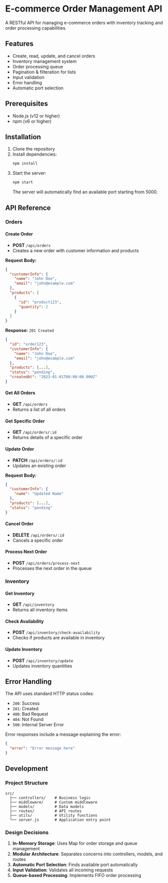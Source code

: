 # E-commerce Order Management API

A RESTful API for managing e-commerce orders with inventory tracking and order processing capabilities.

## Features

- Create, read, update, and cancel orders
- Inventory management system
- Order processing queue
- Pagination & filteration for lists
- Input validation
- Error handling
- Automatic port selection

## Prerequisites

- Node.js (v12 or higher)
- npm (v6 or higher)

## Installation

1. Clone the repository
2. Install dependencies:
   ```bash
   npm install
   ```
3. Start the server:
   ```bash
   npm start
   ```
   The server will automatically find an available port starting from 5000.

## API Reference

### Orders

#### Create Order

- **POST** `/api/orders`
- Creates a new order with customer information and products

**Request Body:**

```json
{
  "customerInfo": {
    "name": "John Doe",
    "email": "john@example.com"
  },
  "products": [
    {
      "id": "product123",
      "quantity": 2
    }
  ]
}
```

**Response:** `201 Created`

```json
{
  "id": "order123",
  "customerInfo": {
    "name": "John Doe",
    "email": "john@example.com"
  },
  "products": [...],
  "status": "pending",
  "createdAt": "2023-01-01T00:00:00.000Z"
}
```

#### Get All Orders

- **GET** `/api/orders`
- Returns a list of all orders

#### Get Specific Order

- **GET** `/api/orders/:id`
- Returns details of a specific order

#### Update Order

- **PATCH** `/api/orders/:id`
- Updates an existing order

**Request Body:**

```json
{
  "customerInfo": {
    "name": "Updated Name"
  },
  "products": [...],
  "status": "pending"
}
```

#### Cancel Order

- **DELETE** `/api/orders/:id`
- Cancels a specific order

#### Process Next Order

- **POST** `/api/orders/process-next`
- Processes the next order in the queue

### Inventory

#### Get Inventory

- **GET** `/api/inventory`
- Returns all inventory items

#### Check Availability

- **POST** `/api/inventory/check-availability`
- Checks if products are available in inventory

#### Update Inventory

- **POST** `/api/inventory/update`
- Updates inventory quantities

## Error Handling

The API uses standard HTTP status codes:

- `200`: Success
- `201`: Created
- `400`: Bad Request
- `404`: Not Found
- `500`: Internal Server Error

Error responses include a message explaining the error:

```json
{
  "error": "Error message here"
}
```

## Development

### Project Structure

```
src/
  ├── controllers/    # Business logic
  ├── middleware/     # Custom middleware
  ├── models/         # Data models
  ├── routes/         # API routes
  ├── utils/          # Utility functions
  └── server.js       # Application entry point
```

### Design Decisions

1. **In-Memory Storage**: Uses Map for order storage and queue management
2. **Modular Architecture**: Separates concerns into controllers, models, and routes
3. **Automatic Port Selection**: Finds available port automatically
4. **Input Validation**: Validates all incoming requests
5. **Queue-based Processing**: Implements FIFO order processing
